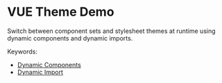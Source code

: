 # VUE Theme Demo

Switch between component sets and stylesheet themes at runtime using dynamic components and dynamic imports.

Keywords:

* [Dynamic Components](https://vuejs.org/v2/guide/components.html#Dynamic-Components "Vue.js Documentation")
* [Dynamic Import](https://developer.mozilla.org/en-US/docs/Web/JavaScript/Reference/Statements/import "MDN")

